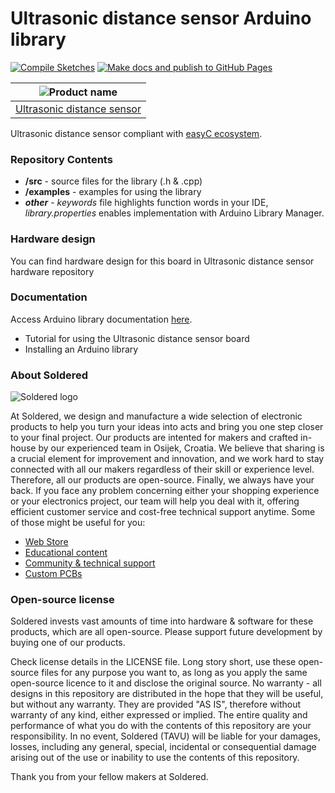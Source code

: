 # Ultrasonic distance sensor Arduino library

[![Compile Sketches](http://github-actions.40ants.com/e-radionicacom/Soldered-Ultrasonic-Distance-Sensor-with-easyC-Arduino-Library/matrix.svg?branch=dev&only=Compile%20Sketches)](https://github.com/e-radionicacom/Soldered-Ultrasonic-Distance-Sensor-with-easyC-Arduino-Library/actions/workflows/compile_test.yml)
[![Make docs and publish to GitHub Pages](https://github.com/e-radionicacom/Soldered-Ultrasonic-Distance-Sensor-with-easyC-Arduino-Library/actions/workflows/make_docs.yml/badge.svg?branch=dev)](https://github.com/e-radionicacom/Soldered-Ultrasonic-Distance-Sensor-with-easyC-Arduino-Library/actions/workflows/make_docs.yml)

| ![Product name](https://upload.wikimedia.org/wikipedia/commons/8/8f/Example_image.svg) |
| :---------------------------------------------------------------------------------------------: |
| [Ultrasonic distance sensor](https://www.solde.red/SKU)                                                            |

Ultrasonic distance sensor compliant with [easyC ecosystem](https://www.soldered.com/easyC). 

### Repository Contents
- **/src** - source files for the library (.h & .cpp)
- **/examples** - examples for using the library
- ***other*** - *keywords* file highlights function words in your IDE, *library.properties* enables implementation with Arduino Library Manager.

### Hardware design
You can find hardware design for this board in Ultrasonic distance sensor hardware repository

### Documentation

Access Arduino library documentation [here]( https://e-radionicacom.github.io/Soldered-Ultrasonic-Distance-Sensor-with-easyC-Arduino-Library/).

- Tutorial for using the Ultrasonic distance sensor board
- Installing an Arduino library

### About Soldered
![Soldered logo](https://raw.githubusercontent.com/e-radionicacom/Soldered-Ultrasonic-Distance-Sensor-with-easyC-Arduino-Library/dev/extras/Logo%20horizontal-2.svg)

At Soldered, we design and manufacture a wide selection of electronic products to help you turn your ideas into acts and bring you one step closer to your final project. Our products are intented for makers and crafted in-house by our experienced team in Osijek, Croatia. We believe that sharing is a crucial element for improvement and innovation, and we work hard to stay connected with all our makers regardless of their skill or experience level. Therefore, all our products are open-source. Finally, we always have your back. If you face any problem concerning either your shopping experience or your electronics project, our team will help you deal with it, offering efficient customer service and cost-free technical support anytime. Some of those might be useful for you:

- [Web Store](https://www.soldered.com)
- [Educational content](https://learn.soldered.com)
- [Community & technical support](https://community.soldered.com)
- [Custom PCBs](https://pcb.soldered.com)


### Open-source license
Soldered invests vast amounts of time into hardware & software for these products, which are all open-source. Please support future development by buying one of our products. 

Check license details in the LICENSE file. Long story short, use these open-source files for any purpose you want to, as long as you apply the same open-source licence to it and disclose the original source. No warranty - all designs in this repository are distributed in the hope that they will be useful, but without any warranty. They are provided "AS IS", therefore without warranty of any kind, either expressed or implied. The entire quality and performance of what you do with the contents of this repository are your responsibility. In no event, Soldered (TAVU) will be liable for your damages, losses, including any general, special, incidental or consequential damage arising out of the use or inability to use the contents of this repository. 

Thank you from your fellow makers at Soldered.

